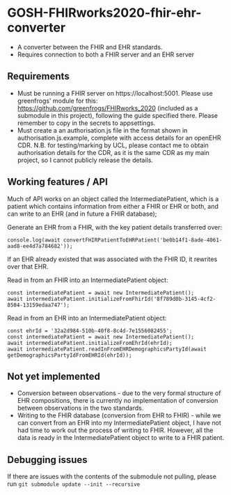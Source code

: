 # GOSH-FHIRworks2020-fhir-ehr-converter
- A converter between the FHIR and EHR standards.
- Requires connection to both a FHIR server and an EHR server

## Requirements
- Must be running a FHIR server on https://localhost:5001. Please use greenfrogs' module for this: https://github.com/greenfrogs/FHIRworks_2020 (included as a submodule in this project), following the guide specified there. Please  remember to copy in the secrets to appsettings.
- Must create a an authorisation.js file in the format shown in authorisation.js.example, complete with access details for an openEHR CDR. N.B. for testing/marking by UCL, please contact me to obtain authorisation details for the CDR, as it is the same CDR as my main project, so I cannot publicly release the details.

## Working features / API
Much of API works on an object called the IntermediatePatient, which is a patient which contains information from either a FHIR or EHR or both, and can write to an EHR (and in future a FHIR database); 

Generate an EHR from a FHIR, with the key patient details transferred over:
```
console.log(await convertFHIRPatientToEHRPatient('be0b14f1-8ade-4061-aad8-ee4d7a784682'));
```
If an EHR already existed that was associated with the FHIR ID, it rewrites over that EHR.

Read in from an FHIR into an IntermediatePatient object:
```
const intermediatePatient = await new IntermediatePatient();
await intermediatePatient.initializeFromFhirId('8f789d0b-3145-4cf2-8504-13159edaa747');
```

Read in from an EHR into an IntermediatePatient object:
```
const ehrId = '32a2d984-510b-40f8-8c4d-7e1556082455';
const intermediatePatient = await new IntermediatePatient();
await intermediatePatient.initializeFromEhrId(ehrId);
await intermediatePatient.readInFromEHRDemographicsPartyId(await getDemographicsPartyIdFromEHRId(ehrId));
```


## Not yet implemented
- Conversion between observations - due to the very formal structure of EHR compositions, there is currently no implementation of conversion between observations in the two standards.
- Writing to the FHIR database (conversion from EHR to FHIR) - while we can convert from an EHR into my IntermediatePatient object, I have not had time to work out the process of writing to FHIR. However, all the data is ready in the IntermediatePatient object to write to a FHIR patient.

## Debugging issues
If there are issues with the contents of the submodule not pulling, please run `git submodule update --init --recursive`

